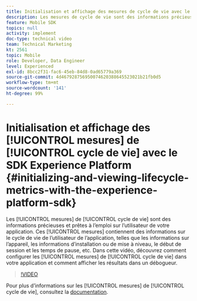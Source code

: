 ```yaml
---
title: Initialisation et affichage des mesures de cycle de vie avec le SDK Experience Platform
description: Les mesures de cycle de vie sont des informations précieuses et prêtes à lʼemploi sur lʼutilisateur de votre application. Ces mesures contiennent des informations sur le cycle de vie de lʼutilisateur de lʼapplication, telles que les informations sur lʼappareil, les informations dʼinstallation ou de mise à niveau, le début de session et les temps de pause, etc. Dans cette vidéo, découvrez comment configurer des mesures de cycle de vie dans votre application et comment afficher les résultats dans un débogueur.
feature: Mobile SDK
topics: null
activity: implement
doc-type: technical video
team: Technical Marketing
kt: 2561
topic: Mobile
role: Developer, Data Engineer
level: Experienced
exl-id: 8bcc2f31-fac6-45eb-84d8-0ad65779a369
source-git-commit: 4d467928756950074620388645523021b21fb0d5
workflow-type: tm+mt
source-wordcount: '141'
ht-degree: 99%

---
```


# Initialisation et affichage des [!UICONTROL mesures] de [!UICONTROL cycle de vie] avec le SDK Experience Platform {#initializing-and-viewing-lifecycle-metrics-with-the-experience-platform-sdk}

Les [!UICONTROL mesures] de [!UICONTROL cycle de vie] sont des informations précieuses et prêtes à lʼemploi sur lʼutilisateur de votre application. Ces [!UICONTROL mesures] contiennent des informations sur le cycle de vie de lʼutilisateur de lʼapplication, telles que les informations sur lʼappareil, les informations dʼinstallation ou de mise à niveau, le début de session et les temps de pause, etc. Dans cette vidéo, découvrez comment configurer les [!UICONTROL mesures] de [!UICONTROL cycle de vie] dans votre application et comment afficher les résultats dans un débogueur.

>[!VIDEO](https://video.tv.adobe.com/v/328297/?quality=12&learn=on&captions=fre_fr)

Pour plus dʼinformations sur les [!UICONTROL mesures] de [!UICONTROL cycle de vie], consultez la [documentation](https://developer.adobe.com/client-sdks/documentation/mobile-core/lifecycle/).
